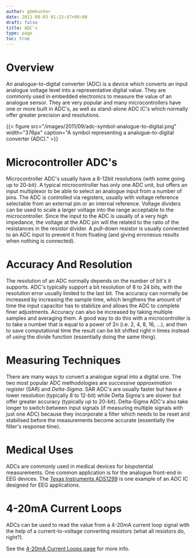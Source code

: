 ```yaml
---
author: gbmhunter
date: 2011-09-03 01:23:47+00:00
draft: false
title: ADC's
type: page
toc: true
---
```


# Overview

An analogue-to-digital converter (ADC) is a device which converts an input analogue voltage level into a representative digital value. They are commonly used in embedded electronics to measure the value of an analogue sensor. They are very popular and many microcontrollers have one or more built in ADC's, as well as stand-alone ADC IC's which normally offer greater precision and resolutions.

{{< figure src="/images/2011/09/adc-symbol-analogue-to-digital.png" width="376px" caption="A symbol representing a analogue-to-digital converter (ADC)."  >}}

# Microcontroller ADC's

Microcontroller ADC's usually have a 8-12bit resolutions (with some going up to 20-bit). A typical microcontroller has only one ADC unit, but offers an input multiplexor to be able to select an analogue input from a number of pins. The ADC is controlled via registers, usually with voltage reference selectable from an external pin or an internal reference. Voltage dividers can be used to scale a larger voltage into the range acceptable to the microcontroller. Since the input to the ADC is usually of a very high impedance, the voltage at the ADC pin will the related to the ratio of the resistances in the resistor divider. A pull-down resistor is usually connected to an ADC input to prevent it from floating (and giving erroneous results when nothing is connected).

# Accuracy And Resolution

The resolution of an ADC normally depends on the number of bit's it supports. ADC's typically support a bit resolution of 8 to 24 bits, with the resolution error usually limited to the last bit. The accuracy can normally be increased by increasing the sample time, which lengthens the amount of time the input capacitor has to stabilize and allows the ADC to complete finer adjustments. Accuracy can also be increased by taking multiple samples and averaging them. A good way to do this with a microcontroller is to take a number that is equal to a power of 2n (i.e. 2, 4, 8, 16, ...), and then to save computational time the result can be bit shifted right n times instead of using the divide function (essentially doing the same thing).

# Measuring Techniques

There are many ways to convert a analogue signal into a digital one. The two most popular ADC methodologies are _successive approximation register_ (SAR) and _Delta-Sigma_. SAR ADC's are usually faster but have a lower resolution (typically 8 to 12-bit) while Delta Sigma's are slower but offer greater accuracy (typically up to 20-bit). Delta-Sigma ADC's also take longer to switch between input signals (if measuring multiple signals with just one ADC) because they incorporate a filter which needs to be reset and stabilised before the measurements become accurate (essentially the filter's response time).

# Medical Uses

ADCs are commonly used in medical devices for biopotential measurements. One common application is for the analogue front-end in EEG devices. The [Texas Instruments ADS1299](http://www.ti.com/product/ads1299) is one example of an ADC IC designed for EEG applications.

# 4-20mA Current Loops

ADCs can be used to read the value from a 4-20mA current loop signal with the help of a current-to-voltage converting resistors (what all resistors do, right?).

See the [4-20mA Current Loops page](/electronics/communication-protocols/4-20ma-current-loops) for more info.
